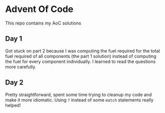 # Advent Of Code

This repo contains my AoC solutions

## Day 1

Got stuck on part 2 because I was computing the fuel required for the total fuel
required of all components (the part 1 solution) instead of computing the fuel
for every component individually. I learned to read the questions more
carefully.

## Day 2

Pretty straightforward, spent some time trying to cleanup my code and make it
more idiomatic. Using `?` instead of some `match` statements really helped!
